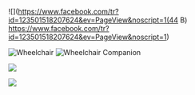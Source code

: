 ![](https://www.facebook.com/tr?id=123501518207624&ev=PageView&noscript=1(44 B)
        https://www.facebook.com/tr?id=123501518207624&ev=PageView&noscript=1)    

![Wheelchair](/assets/images/icons/wheelchair.svg) ![Wheelchair Companion](/assets/images/icons/push_wheelchair.svg)        

![](/assets/images/film_reel.svg)

![](/assets/images/film_reel_flair.svg)